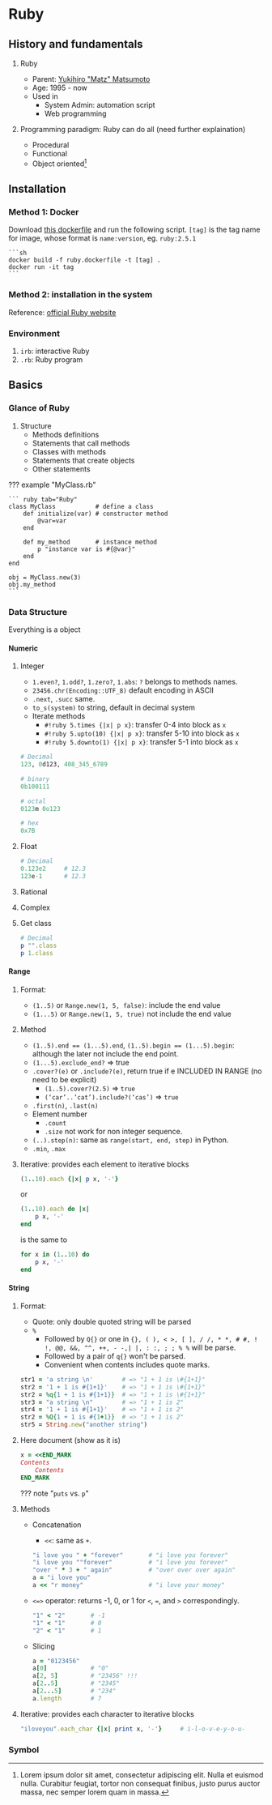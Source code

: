 # Ruby

## History and fundamentals

1. Ruby
    - Parent: [Yukihiro "Matz" Matsumoto][matz]
    - Age: 1995 - now
    - Used in
        - System Admin: automation script
        - Web programming

1. Programming paradigm: Ruby can do all (need further explaination)
    - Procedural
    - Functional
    - Object oriented[^1]

## Installation

### Method 1: Docker

Download [this dockerfile][df] and run the following script. `[tag]` is the tag name for image, whose format is `name:version`, eg. `ruby:2.5.1`

    ```sh
    docker build -f ruby.dockerfile -t [tag] .
    docker run -it tag
    ```

### Method 2: installation in the system

Reference: [official Ruby website][rb]

### Environment

1. `irb`: interactive Ruby
1. `.rb`: Ruby program

## Basics

### Glance of Ruby

1. Structure
    - Methods definitions
    - Statements that call methods
    - Classes with methods
    - Statements that create objects
    - Other statements

??? example "MyClass.rb"

    ``` ruby tab="Ruby"
    class MyClass           # define a class
        def initialize(var) # constructor method
            @var=var
        end

        def my_method       # instance method
            p "instance var is #{@var}"
        end
    end

    obj = MyClass.new(3)
    obj.my_method
    ```

### Data Structure

Everything is a object

#### Numeric

1. Integer
    - `1.even?`, `1.odd?`, `1.zero?`, `1.abs`: `?` belongs to methods names.
    - `23456.chr(Encoding::UTF_8)` default encoding in ASCII
    - `.next`, `.succ` same.
    - `to_s(system)` to string, default in decimal system
    - Iterate methods
        - `#!ruby 5.times {|x| p x}`: transfer 0-4 into block as `x`
        - `#!ruby 5.upto(10) {|x| p x}`: transfer 5-10 into block as `x`
        - `#!ruby 5.downto(1) {|x| p x}`: transfer 5-1 into block as `x`

    ``` ruby
    # Decimal
    123, 0d123, 408_345_6789

    # binary
    0b100111

    # octal
    0123m 0o123

    # hex
    0x7B
    ```

1. Float

    ``` ruby
    # Decimal
    0.123e2     # 12.3
    123e-1      # 12.3
    ```

1. Rational
1. Complex
1. Get class

    ``` ruby
    # Decimal
    p "".class
    p 1.class
    ```

#### Range

1. Format: 
    - `(1..5)` or `Range.new(1, 5, false)`: include the end value
    - `(1...5)` or `Range.new(1, 5, true)` not include the end value

1. Method
    - `(1..5).end == (1...5).end`, `(1..5).begin == (1...5).begin`: although the later not include the end point.
    - `(1...5).exclude_end?` => true
    - `.cover?(e)` or `.include?(e)`, return true if e INCLUDED IN RANGE (no need to be explicit)
        - `(1..5).cover?(2.5)` => `true`
        - `(‘car’..’cat’).include?(‘cas’)` => `true`
    - `.first(n)`, `.last(n)`
    - Element number
        - `.count`
        - `.size` not work for non integer sequence.
    - `(..).step(n)`: same as `range(start, end, step)` in Python.
    - `.min`, `.max`

1. Iterative: provides each element to iterative blocks

    ```ruby
    (1..10).each {|x| p x, '-'}
    ```

    or

    ```ruby
    (1..10).each do |x|
        p x, '-'
    end
    ```

    is the same to

    ```ruby
    for x in (1..10) do
        p x, '-'
    end
    ```

#### String

1. Format: 
    - Quote: only double quoted string will be parsed
    - `%`
        - Followed by `Q{}` or one in `{}, ( ), < >, [ ], / /, * *, # #, ! !, @@, &&, ^^, ++, - -,| |, : :, ; ; % %` will be parse.
        - Followed by a pair of `q{}` won't be parsed.
        - Convenient when contents includes quote marks.

    ``` ruby
    str1 = 'a string \n'        # => "1 + 1 is \#{1+1}"
    str2 = '1 + 1 is #{1+1}'    # => "1 + 1 is \#{1+1}"
    str2 = %q{1 + 1 is #{1+1}}  # => "1 + 1 is \#{1+1}"
    str3 = "a string \n"        # => "1 + 1 is 2"
    str4 = '1 + 1 is #{1+1}'    # => "1 + 1 is 2"
    str2 = %Q{1 + 1 is #{1+1}}  # => "1 + 1 is 2"
    str5 = String.new("another string")
    ```

1. Here document (show as it is)

    ``` ruby
    x = <<END_MARK
    Contents
        Contents
    END_MARK
    ```

    ??? note "`puts` vs. `p`"

1. Methods
    - Concatenation
        - `<<`: same as `+`.

        ``` ruby
        "i love you " + "forever"       # "i love you forever"
        "i love you ""forever"          # "i love you forever"
        "over " * 3 + " again"          # "over over over again"
        a = "i love you"
        a << "r money"                  # "i love your money"
        ```

    - `<=>` operator: returns -1, 0, or 1 for `<`, `=`, and `>` correspondingly.

        ``` ruby
        "1" < "2"       # -1
        "1" < "1"       # 0
        "2" < "1"       # 1
        ```

    - Slicing

        ``` ruby
        a = "0123456"
        a[0]            # "0"
        a[2, 5]         # "23456" !!!
        a[2..5]         # "2345"
        a[2...5]        # "234"
        a.length        # 7
        ```

1. Iterative: provides each character to iterative blocks

    ```ruby
    "iloveyou".each_char {|x| print x, '-'}     # i-l-o-v-e-y-o-u-
    ```

### Symbol


<!-- footnotes -->
[^1]:
    Lorem ipsum dolor sit amet, consectetur adipiscing elit. Nulla et euismod
    nulla. Curabitur feugiat, tortor non consequat finibus, justo purus auctor
    massa, nec semper lorem quam in massa.

<!-- links -->
[matz]:https://github.com/matz
[rb]:https://www.ruby-lang.org/en/downloads/
[df]:res/ruby.Dockerfile